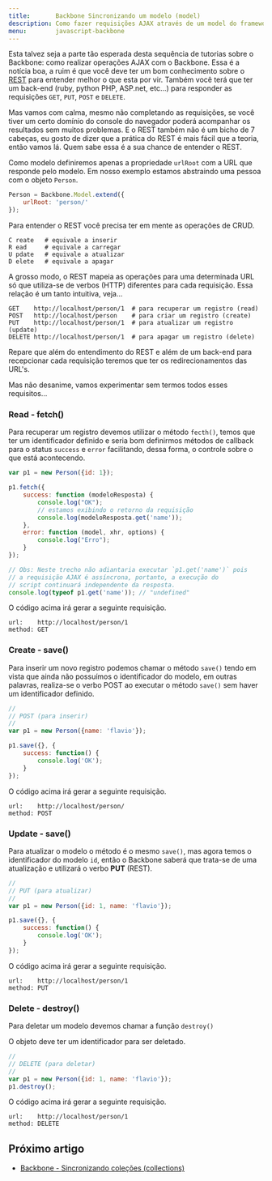 ```yaml
---
title:       Backbone Sincronizando um modelo (model)
description: Como fazer requisições AJAX através de um model do framework Backbone considerando o conceito Restfull, veremos os métodos fetch(), save()  destroy().
menu:        javascript-backbone
---
```


Esta talvez seja a parte tão esperada desta sequência de tutorias sobre o Backbone: como realizar operações AJAX com o
Backbone. Essa é a notícia boa, a ruim é que você deve ter um bom conhecimento sobre o 
[REST](http://en.wikipedia.org/wiki/Representational_state_transfer "link-externo") para entender melhor o que esta por
vir. Também você terá que ter um back-end (ruby, python PHP, ASP.net, etc...) para responder as requisições `GET`, `PUT`, 
`POST` e `DELETE`.

Mas vamos com calma, mesmo não completando as requisições, se você tiver um certo domínio do console do navegador poderá
acompanhar os resultados sem muitos problemas. E o REST também não é um bicho de 7 cabeças, eu gosto de dizer que a 
prática do REST é mais fácil que a teoria, então vamos lá. Quem sabe essa é a sua chance de entender o REST.

Como modelo definiremos apenas a propriedade `urlRoot` com a URL que responde pelo modelo. Em nosso exemplo estamos
abstraindo uma pessoa com o objeto `Person`.

```javascript
Person = Backbone.Model.extend({
    urlRoot: 'person/'
});
```

Para entender o REST você precisa ter em mente as operações de CRUD.

    C reate   # equivale a inserir
    R ead     # equivale a carregar
    U pdate   # equivale a atualizar
    D elete   # equivale a apagar

A grosso modo, o REST mapeia as operações para uma determinada URL só que utiliza-se de verbos (HTTP) diferentes para 
cada requisição. Essa relação é um tanto intuitiva, veja...

    GET    http://localhost/person/1  # para recuperar um registro (read)
    POST   http://localhost/person    # para criar um registro (create)
    PUT    http://localhost/person/1  # para atualizar um registro (update)
    DELETE http://localhost/person/1  # para apagar um registro (delete)

Repare que além do entendimento do REST e além de um back-end para recepcionar cada requisição teremos que ter os 
redirecionamentos das URL's. 

Mas não desanime, vamos experimentar sem termos todos esses requisitos...



### Read - fetch()

Para recuperar um registro devemos utilizar o método `fecth()`, temos que ter um identificador definido e  seria bom
definirmos métodos de callback para o status `success` e `error` facilitando, dessa forma, o controle sobre o que está 
acontecendo.

```javascript
var p1 = new Person({id: 1});

p1.fetch({
    success: function (modeloResposta) {
        console.log("OK");
        // estamos exibindo o retorno da requisição
        console.log(modeloResposta.get('name'));
    },
    error: function (model, xhr, options) {
        console.log("Erro");
    }
});

// Obs: Neste trecho não adiantaria executar `p1.get('name')` pois
// a requisição AJAX é assíncrona, portanto, a execução do
// script continuará independente da resposta.
console.log(typeof p1.get('name')); // "undefined"

```

O código acima irá gerar a seguinte requisição.

    url:    http://localhost/person/1
    method: GET
    




### Create - save()

Para inserir um novo registro podemos chamar o método `save()` tendo em vista que ainda não possuímos o identificador
do modelo, em outras palavras, realiza-se o verbo POST ao executar o método `save()` sem haver um identificador definido.


```javascript
//
// POST (para inserir)
//
var p1 = new Person({name: 'flavio'});

p1.save({}, {
    success: function() {
        console.log('OK');
    }
});
```

O código acima irá gerar a seguinte requisição.

    url:    http://localhost/person/
    method: POST




### Update - save()

Para atualizar o modelo o método é o mesmo `save()`, mas agora temos o identificador do modelo `id`, então o Backbone
saberá que trata-se de uma atualização e utilizará o verbo __PUT__ (REST).

```javascript
//
// PUT (para atualizar)
//
var p1 = new Person({id: 1, name: 'flavio'});

p1.save({}, {
    success: function() {
        console.log('OK');
    }
});
```

O código acima irá gerar a seguinte requisição.

    url:    http://localhost/person/1
    method: PUT




### Delete - destroy()

Para deletar um modelo devemos chamar a função `destroy()`

O objeto deve ter um identificador para ser deletado.

```javascript
//
// DELETE (para deletar)
//
var p1 = new Person({id: 1, name: 'flavio'});
p1.destroy();
```

O código acima irá gerar a seguinte requisição.

    url:    http://localhost/person/1
    method: DELETE




Próximo artigo
--

- [Backbone - Sincronizando coleções (collections)](/javascript/backbone-sincronizando-collections/)